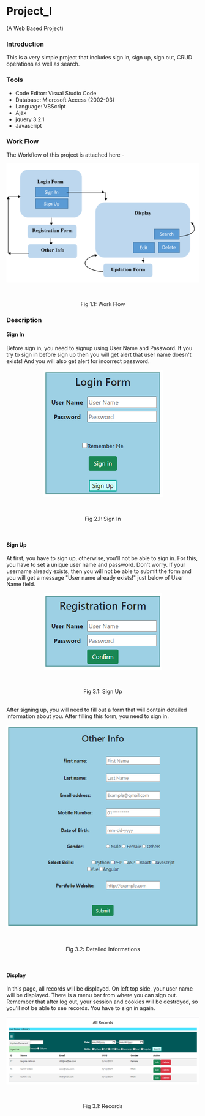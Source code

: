 # Project_I 
(A Web Based Project)

### Introduction
This is a very simple project that includes sign in, sign up, sign out, CRUD operations as well as search.

### Tools
- Code Editor: Visual Studio Code
- Database: Microsoft Access (2002-03)
- Language: VBScript
- Ajax
- jquery 3.2.1
- Javascript

### Work Flow
The Workflow of this project is attached here - <br>
<p align="center"><img src="Images/Flowchart.PNG"></p> <br>
<p align="center">Fig 1.1: Work Flow</p>

### Description
#### Sign In
Before sign in, you need to signup using User Name and Password. If you try to sign in before sign up then you will get alert that user name doesn't exists! And you will also get alert for incorrect password.<br>
<p align="center"><img src="Images/signin.PNG"></p> <br>
<p align="center">Fig 2.1: Sign In</p> <br>

#### Sign Up
At first, you have to sign up, otherwise, you'll not be able to sign in. For this, you have to set a unique user name and password. Don't worry. If your username already exists, then you will not be able to submit the form and you will get a message "User name already exists!" just below of User Name field.
<p align="center"><img src="Images/signup.PNG"></p> <br>
<p align="center">Fig 3.1: Sign Up</p> <br>
After signing up, you will need to fill out a form that will contain detailed information about you. After filling this form, you need to sign in. <br>
<p align="center"><img src="Images/otherinfo.PNG"></p> <br>
<p align="center">Fig 3.2: Detailed Informations</p> <br>

#### Display
In this page, all records will be displayed. On left top side, your user name will be displayed. There is a menu bar from where you can sign out. Remember that after log out, your session and cookies will be destroyed, so you'll not be able to see records. You have to sign in again. <br>
<p align="center"><img src="Images/Records.PNG"></p> <br>
<p align="center">Fig 3.1: Records</p> <br>
